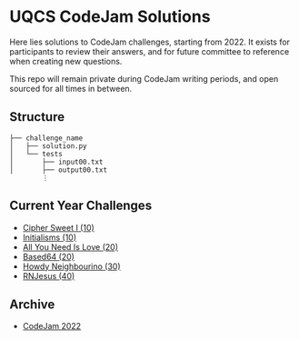 # UQCS CodeJam Solutions

Here lies solutions to CodeJam challenges, starting from 2022. It exists for participants to review their answers, and for future committee to reference when creating new questions. 

This repo will remain private during CodeJam writing periods, and open sourced for all times in between.

## Structure

```
├── challenge_name
│   ├── solution.py
│   └── tests
│       ├── input00.txt
│       ├── output00.txt
        ⋮
```

## Current Year Challenges

- [Cipher Sweet I (10)](2022/cipher-sweet-i)
- [Initialisms (10)](2022/initialisms)
- [All You Need Is Love (20)](2022/all-you-need-is-love)
- [Based64 (20)](2022/based64)
- [Howdy Neighbourino (30)](2022/howdy-neighbourino)
- [RNJesus (40)](2022/rnjesus)


## Archive

- [CodeJam 2022](2022)